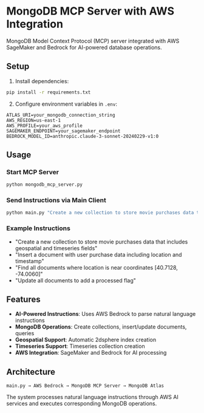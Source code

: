 # MongoDB MCP Server with AWS Integration

MongoDB Model Context Protocol (MCP) server integrated with AWS SageMaker and Bedrock for AI-powered database operations.

## Setup

1. Install dependencies:
```bash
pip install -r requirements.txt
```

2. Configure environment variables in `.env`:
```
ATLAS_URI=your_mongodb_connection_string
AWS_REGION=us-east-1
AWS_PROFILE=your_aws_profile
SAGEMAKER_ENDPOINT=your_sagemaker_endpoint
BEDROCK_MODEL_ID=anthropic.claude-3-sonnet-20240229-v1:0
```

## Usage

### Start MCP Server
```bash
python mongodb_mcp_server.py
```

### Send Instructions via Main Client
```bash
python main.py "Create a new collection to store movie purchases data that includes geospatial and timeseries fields"
```

### Example Instructions
- "Create a new collection to store movie purchases data that includes geospatial and timeseries fields"
- "Insert a document with user purchase data including location and timestamp"
- "Find all documents where location is near coordinates [40.7128, -74.0060]"
- "Update all documents to add a processed flag"

## Features

- **AI-Powered Instructions**: Uses AWS Bedrock to parse natural language instructions
- **MongoDB Operations**: Create collections, insert/update documents, queries
- **Geospatial Support**: Automatic 2dsphere index creation
- **Timeseries Support**: Timeseries collection creation
- **AWS Integration**: SageMaker and Bedrock for AI processing

## Architecture

```
main.py → AWS Bedrock → MongoDB MCP Server → MongoDB Atlas
```

The system processes natural language instructions through AWS AI services and executes corresponding MongoDB operations.